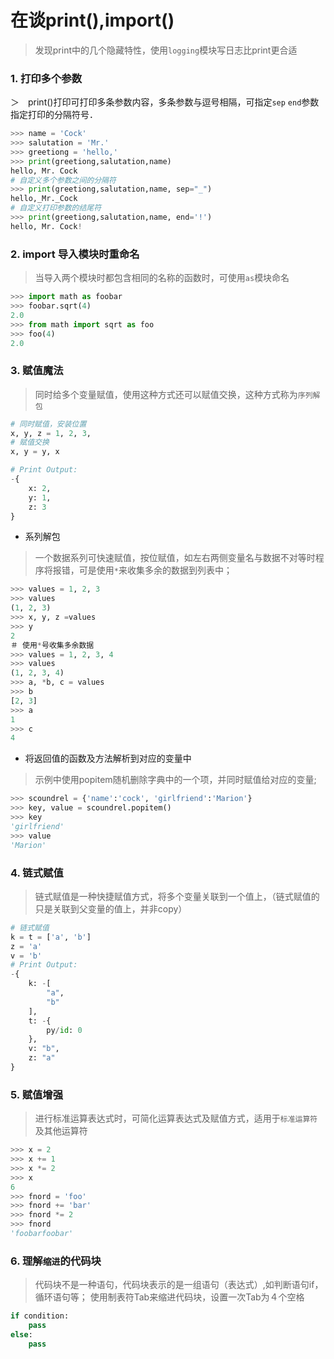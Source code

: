 # 在谈print(),import()
> 发现print中的几个隐藏特性，使用`logging`模块写日志比print更合适

### 1. 打印多个参数
＞　print()打印可打印多条参数内容，多条参数与逗号相隔，可指定`sep` `end`参数指定打印的分隔符号．
```python
>>> name = 'Cock'
>>> salutation = 'Mr.'
>>> greetiong = 'hello,'
>>> print(greetiong,salutation,name)
hello, Mr. Cock
# 自定义多个参数之间的分隔符
>>> print(greetiong,salutation,name, sep="_")
hello,_Mr._Cock
# 自定义打印参数的结尾符
>>> print(greetiong,salutation,name, end='!')
hello, Mr. Cock!
```

### 2. import 导入模块时重命名
> 当导入两个模块时都包含相同的名称的函数时，可使用`as`模块命名
```python
>>> import math as foobar
>>> foobar.sqrt(4)
2.0
>>> from math import sqrt as foo
>>> foo(4)
2.0
```
### 3. 赋值魔法
> 同时给多个变量赋值，使用这种方式还可以赋值交换，这种方式称为`序列解包`
```python
# 同时赋值，安装位置
x, y, z = 1, 2, 3,
# 赋值交换
x, y = y, x

# Print Output:
-{
    x: 2,
    y: 1,
    z: 3
}
```
- 系列解包
> 一个数据系列可快速赋值，按位赋值，如左右两侧变量名与数据不对等时程序将报错，可是使用`*`来收集多余的数据到列表中；
```python
>>> values = 1, 2, 3
>>> values
(1, 2, 3)
>>> x, y, z =values
>>> y
2
＃ 使用*号收集多余数据
>>> values = 1, 2, 3, 4
>>> values
(1, 2, 3, 4)
>>> a, *b, c = values
>>> b
[2, 3]
>>> a
1
>>> c
4
```
- 将返回值的函数及方法解析到对应的变量中
> 示例中使用popitem随机删除字典中的一个项，并同时赋值给对应的变量;
```python
>>> scoundrel = {'name':'cock', 'girlfriend':'Marion'}
>>> key, value = scoundrel.popitem()
>>> key
'girlfriend'
>>> value
'Marion'
```

### 4. 链式赋值
> 链式赋值是一种快捷赋值方式，将多个变量关联到一个值上，（链式赋值的只是关联到父变量的值上，并非copy）
```python
# 链式赋值
k = t = ['a', 'b']
z = 'a'
v = 'b'
# Print Output:
-{
    k: -[
        "a",
        "b"
    ],
    t: -{
        py/id: 0
    },
    v: "b",
    z: "a"
}
```

### 5. 赋值增强
> 进行标准运算表达式时，可简化运算表达式及赋值方式，适用于`标准运算符`及其他运算符
```python
>>> x = 2
>>> x += 1
>>> x *= 2
>>> x
6
>>> fnord = 'foo'
>>> fnord += 'bar'
>>> fnord *= 2
>>> fnord
'foobarfoobar'
```

### 6. 理解`缩进`的代码块
> 代码块不是一种语句，代码块表示的是一组语句（表达式）,如判断语句if，循环语句等；
> 使用制表符Tab来缩进代码块，设置一次Tab为４个空格
```python
if condition:
    pass
else:
    pass
```